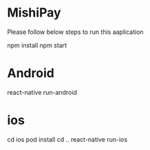 # MishiPay

Please follow below steps to run this aaplication

npm install
npm start

# Android
react-native run-android

# ios
cd ios
pod install
cd ..
react-native run-ios
